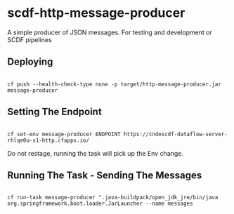 # scdf-http-message-producer
A simple producer of JSON messages. For testing and development or SCDF pipelines

## Deploying

```shell

cf push --health-check-type none -p target/http-message-producer.jar message-producer

```

## Setting The Endpoint

``` shell

cf set-env message-producer ENDPOINT https://cndescdf-dataflow-server-rhlqe0u-s1-http.cfapps.io/

```
Do not restage, running the task will pick up the Env change.

## Running The Task - Sending The Messages

```shell

cf run-task message-producer ".java-buildpack/open_jdk_jre/bin/java org.springframework.boot.loader.JarLauncher --name messages

```
